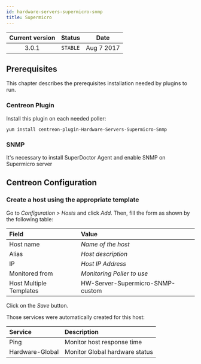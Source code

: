 ```yaml
---
id: hardware-servers-supermicro-snmp
title: Supermicro
---
```


| Current version | Status | Date |
| :-: | :-: | :-: |
| 3.0.1 | `STABLE` | Aug  7 2017 |

## Prerequisites

This chapter describes the prerequisites installation needed by plugins to run.

### Centreon Plugin

Install this plugin on each needed poller:

``` shell
yum install centreon-plugin-Hardware-Servers-Supermicro-Snmp
```

### SNMP

It's necessary to install SuperDoctor Agent and enable SNMP on Supermicro server

## Centreon Configuration

### Create a host using the appropriate template

Go to *Configuration \> Hosts* and click *Add*. Then, fill the form as shown by the following table:

| Field                                | Value                            |
| :----------------------------------- | :------------------------------- |
| Host name                            | *Name of the host*               |
| Alias                                | *Host description*               |
| IP                                   | *Host IP Address*                |
| Monitored from                       | *Monitoring Poller to use*       |
| Host Multiple Templates              | HW-Server-Supermicro-SNMP-custom |

Click on the *Save* button.

Those services were automatically created for this host:

| Service         | Description                    |
| :-------------- | :----------------------------- |
| Ping            | Monitor host response time     |
| Hardware-Global | Monitor Global hardware status |

